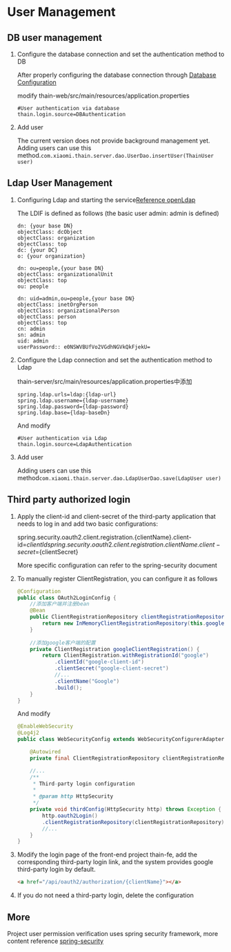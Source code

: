<!--
 Copyright (c) 2019, Xiaomi, Inc.  All rights reserved.
 This source code is licensed under the Apache License Version 2.0, which
 can be found in the LICENSE file in the root directory of this source tree.
-->
# User Management

## DB user management

1. Configure the database connection and set the authentication method to DB

    After properly configuring the database connection through [Database Configuration](./2.数据库配置.md)

    modify thain-web/src/main/resources/application.properties

    ```properties
    #User authentication via database
    thain.login.source=DBAuthentication
    ```
    
1. Add user

    The current version does not provide background management yet. Adding users can use this method.`com.xiaomi.thain.server.dao.UserDao.insertUser(ThainUser user)`

## Ldap User Management

1. Configuring Ldap and starting the service[Reference openLdap](http://www.openldap.org/doc)

    The LDIF is defined as follows (the basic user admin: admin is defined)    
   
    ```ldif
    dn: {your base DN}
    objectClass: dcObject
    objectClass: organization
    objectClass: top
    dc: {your DC}
    o: {your organization}
    
    dn: ou=people,{your base DN}
    objectClass: organizationalUnit
    objectClass: top
    ou: people
    
    dn: uid=admin,ou=people,{your base DN}
    objectClass: inetOrgPerson
    objectClass: organizationalPerson
    objectClass: person
    objectClass: top
    cn: admin
    sn: admin
    uid: admin
    userPassword:: e0NSWVBUfVo2VGdhNGVkQkFjekU=
    ``` 

1. Configure the Ldap connection and set the authentication method to Ldap

    thain-server/src/main/resources/application.properties中添加
    
    ```properties
    spring.ldap.urls=ldap:{ldap-url}
    spring.ldap.username={ldap-username}
    spring.ldap.password={ldap-password}
    spring.ldap.base={ldap-baseDn}
    ```
    And modify
    ```properties
    #User authentication via Ldap    
    thain.login.source=LdapAuthentication
    ```

1. Add user

    Adding users can use this method`com.xiaomi.thain.server.dao.LdapUserDao.save(LdapUser user)`

## Third party authorized login

1. Apply the client-id and client-secret of the third-party application that needs to log in and add two basic configurations:

    spring.security.oauth2.client.registration.{clientName}.client-id=${clientId}  
    spring.security.oauth2.client.registration.{clientName}.client-secret=${clientSecret}
    
    More specific configuration can refer to the spring-security document    

1. To manually register ClientRegistration, you can configure it as follows
    
    ```java
    @Configuration
    public class OAuth2LoginConfig {
        //添加客户端并注册bean
    	@Bean
	 	public ClientRegistrationRepository clientRegistrationRepository() {
	 		return new InMemoryClientRegistrationRepository(this.googleClientRegistration());
	 	}
	 
	 	//添加google客户端的配置
	  	private ClientRegistration googleClientRegistration() {
	  		return ClientRegistration.withRegistrationId("google")
	  			.clientId("google-client-id")
	  			.clientSecret("google-client-secret")
	  			//...
	  			.clientName("Google")
	  			.build();
	 	}
    }
    ```

    And modify
    
    ```java
    @EnableWebSecurity
    @Log4j2
    public class WebSecurityConfig extends WebSecurityConfigurerAdapter {
    
        @Autowired
        private final ClientRegistrationRepository clientRegistrationRepository;
    
        //...
        /**
         * Third-party login configuration
         *
         * @param http HttpSecurity
         */
        private void thirdConfig(HttpSecurity http) throws Exception {
            http.oauth2Login()
            .clientRegistrationRepository(clientRegistrationRepository);
            //...
        }
    }    
    ```
    
1. Modify the login page of the front-end project thain-fe, add the corresponding third-party login link, and the system provides google third-party login by default.

    ```html
    <a href="/api/oauth2/authorization/{clientName}"></a>
    ```
1. If you do not need a third-party login, delete the configuration

## More

Project user permission verification uses spring security framework, more content reference [spring-security](https://docs.spring.io/spring-security/site/old/docs/5.2.0.BUILD-SNAPSHOT/reference/htmlsingle)
